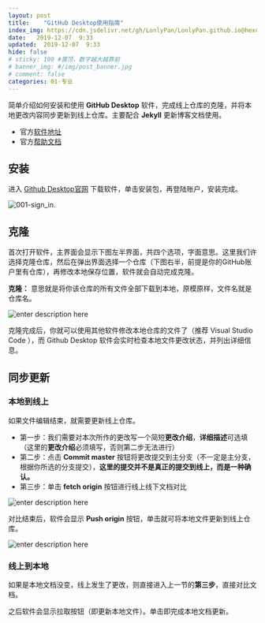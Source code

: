 ```yaml
---
layout: post
title:    "GitHub Desktop使用指南"
index_img: https://cdn.jsdelivr.net/gh/LonlyPan/LonlyPan.github.io@hexo_source/hexo_images/GitHub_Desktop使用指南/github_desktop_logo.png
date:   2019-12-07  9:33 
updated:  2019-12-07  9:33 
hide: false
# sticky: 100 #置顶，数字越大越靠前
# banner_img: #/img/post_banner.jpg
# comment: false
categories: 01-专业
---
```


简单介绍如何安装和使用 **GitHub Desktop** 软件，完成线上仓库的克隆，并将本地更改内容同步更新到线上仓库。主要配合 **Jekyll** 更新博客文档使用。

- 官方[软件地址](https://desktop.github.com/)
- 官方[帮助文档](https://help.github.com/en)

## 安装

进入 [Github Desktop官网](https://desktop.github.com/) 下载软件，单击安装包，再登陆账户，安装完成。

![001-sign_in.](https://cdn.jsdelivr.net/gh/LonlyPan/LonlyPan.github.io@hexo_source/hexo_images/GitHub_Desktop使用指南/001=sign_in.png)

## 克隆

首次打开软件，主界面会显示下图左半界面，共四个选项，字面意思。这里我们许选择克隆仓库，然后在弹出界面选择一个仓库（下图右半，前提是你的GitHub账户里有仓库），再修改本地保存位置，软件就会自动完成克隆。  

**克隆：** 意思就是将你该仓库的所有文件全部下载到本地，原模原样，文件名就是仓库名。

![enter description here](https://cdn.jsdelivr.net/gh/LonlyPan/LonlyPan.github.io@hexo_source/hexo_images/GitHub_Desktop使用指南/clone.png)

克隆完成后，你就可以使用其他软件修改本地仓库的文件了（推荐 Visual Studio Code ），而 Github Desktop 软件会实时检查本地文件更改状态，并列出详细信息。

## 同步更新

### 本地到线上

如果文件编辑结束，就需要更新线上仓库。

- 第一步：我们需要对本次所作的更改写一个简短**更改介绍**，**详细描述**可选填（这里的**更改介绍**必须填写，否则第二步无法进行）
- 第二步：点击 **Commit master** 按钮将更改提交到主分支（不一定是主分支，根据你所选的分支提交），**这里的提交并不是真正的提交到线上，而是一种确认。**
- 第三步：单击 **fetch origin** 按钮进行线上线下文档对比

![enter description here](https://cdn.jsdelivr.net/gh/LonlyPan/LonlyPan.github.io@hexo_source/hexo_images/GitHub_Desktop使用指南/003-change_file.png)

对比结束后，软件会显示 **Push origin** 按钮，单击就可将本地文件更新到线上仓库。

![enter description here](https://cdn.jsdelivr.net/gh/LonlyPan/LonlyPan.github.io@hexo_source/hexo_images/GitHub_Desktop使用指南/004-push.png)

### 线上到本地

如果是本地文档没变，线上发生了更改，则直接进入上一节的**第三步**，直接对比文档。

之后软件会显示拉取按钮（即更新本地文件）。单击即完成本地文档更新。